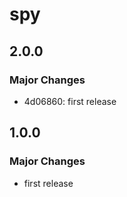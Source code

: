 # spy

## 2.0.0

### Major Changes

- 4d06860: first release

## 1.0.0

### Major Changes

- first release
